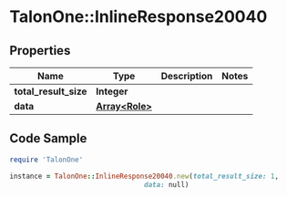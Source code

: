 # TalonOne::InlineResponse20040

## Properties

Name | Type | Description | Notes
------------ | ------------- | ------------- | -------------
**total_result_size** | **Integer** |  | 
**data** | [**Array&lt;Role&gt;**](Role.md) |  | 

## Code Sample

```ruby
require 'TalonOne'

instance = TalonOne::InlineResponse20040.new(total_result_size: 1,
                                 data: null)
```



